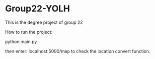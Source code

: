 # Group22-YOLH
This is the degree project of group 22


How to run the project:

python main.py

then enter: localhost:5000/map  to check the location convert function.